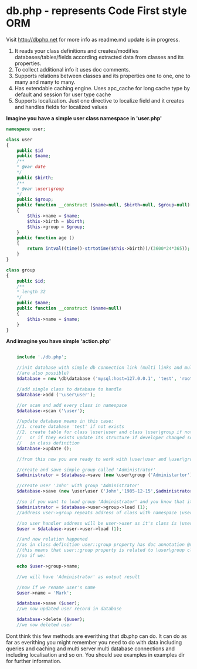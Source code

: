db.php - represents Code First style ORM
================

Visit http://dbphp.net for more info as readme.md update is in progress.

1. It reads your class definitions and creates/modifies databases/tables/fields
according extracted data from classes and its properties.
2. To collect additional info it uses doc comments.
3. Supports relations between classes and its properties one to one, one to many and many to many.
4. Has extendable caching engine. Uses apc_cache for long cache type by default and session for user type cache
5. Supports localization. Just one directive to localize field and it creates and handles fields for localized values

**Imagine you have a simple user class namespace in 'user.php'**

```php
namespace user;

class user
{
	public $id
	public $name;
	/**
	* @var date
	*/
	public $birth;
	/**
	* @var \user\group
	*/
	public $group;
	public function __construct ($name=null, $birth=null, $group=null)
	{
		$this->name = $name;
		$this->birth = $birth;
		$this->group = $group;
	}
	public function age ()
	{
		return intval((time()-strtotime($this->birth))/(3600*24*365));
	}
}

class group
{
	public $id;
	/**
	* length 32
	*/
	public $name;
	public function __construct ($name=null)
	{
		$this->name = $name;
	}
}
```

**And imagine you have simple 'action.php'**
```php

	include './db.php';

	//init database with simple db connection link (multi links and multi databases
	//are also possible)
	$database = new \db\database ('mysql:host=127.0.0.1', 'test', 'root', '1234');

	//add single class to database to handle
	$database->add ('\user\user');

	//or scan and add every class in namespace
	$database->scan ('\user');

	//update database means in this case:
	//1. create database 'test' if not exists
	//2. create table for class \user\user and class \user\group if not exists
	//   or if they exists update its structure if developer changed something
	//	 in class definition
	$database->update ();

	//from this now you are ready to work with \user\user and \user\group classes

	//create and save simple group called 'Administrator'
	$administrator = $database->save (new \user\group ('Administartor'));

	//create user 'John' with group 'Administrator'
	$database->save (new \user\user ('John','1985-12-15',$administrator));

	//so if you want to load group 'Administrator' and you know that its id is 1
	$administrator = $database->user->group->load (1);
	//address user->group repeats address of class with namespace \user\group

	//so user handler address will be user->user as it's class is \user\user
	$user = $database->user->user->load (1);

	//and now relation happened
	//as in class definition user::group property has doc annotation @var \user\group
	//this means that user::group property is related to \user\group class
	//so if we:

	echo $user->group->name;

	//we will have 'Administrator' as output result

	//now if we rename user's name
	$user->name = 'Mark';

	$database->save ($user);
	//we now updated user record in database

	$database->delete ($user);
	//we now deleted user

```

Dont think this few methods are everithing that db.php can do. It can do as far as everithing you might remember you need to do with data including queries and caching and multi server multi database connections and including localisation and so on. You should see examples in examples dir for further information.